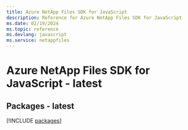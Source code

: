 ```yaml
---
title: Azure NetApp Files SDK for JavaScript
description: Reference for Azure NetApp Files SDK for JavaScript
ms.date: 02/19/2024
ms.topic: reference
ms.devlang: javascript
ms.service: netappfiles
---
```

# Azure NetApp Files SDK for JavaScript - latest
## Packages - latest
[!INCLUDE [packages](netapp-files-index.md)]
